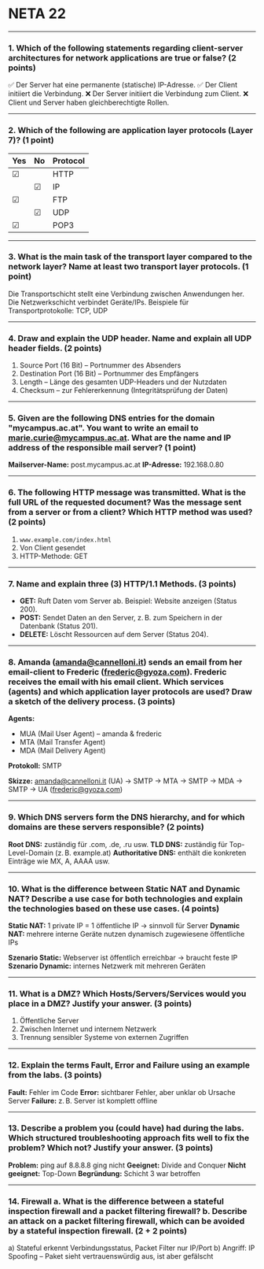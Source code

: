 # NETA  22

---

### 1. Which of the following statements regarding client-server architectures for network applications are true or false? (2 points)

✅ Der Server hat eine permanente (statische) IP-Adresse.
✅ Der Client initiiert die Verbindung.
❌ Der Server initiiert die Verbindung zum Client.
❌ Client und Server haben gleichberechtigte Rollen.

---

### 2. Which of the following are application layer protocols (Layer 7)? (1 point)

| Yes | No | Protocol |
| --- | -- | -------- |
| ☑   |    | HTTP     |
|     | ☑  | IP       |
| ☑   |    | FTP      |
|     | ☑  | UDP      |
| ☑   |    | POP3     |

---

### 3. What is the main task of the transport layer compared to the network layer? Name at least two transport layer protocols. (1 point)

Die Transportschicht stellt eine Verbindung zwischen Anwendungen her.
Die Netzwerkschicht verbindet Geräte/IPs.
Beispiele für Transportprotokolle: TCP, UDP

---

### 4. Draw and explain the UDP header. Name and explain all UDP header fields. (2 points)

1. Source Port (16 Bit) – Portnummer des Absenders
2. Destination Port (16 Bit) – Portnummer des Empfängers
3. Length – Länge des gesamten UDP-Headers und der Nutzdaten
4. Checksum – zur Fehlererkennung (Integritätsprüfung der Daten)

---

### 5. Given are the following DNS entries for the domain "mycampus.ac.at". You want to write an email to [marie.curie@mycampus.ac.at](mailto:marie.curie@mycampus.ac.at). What are the name and IP address of the responsible mail server? (1 point)

**Mailserver-Name:** post.mycampus.ac.at
**IP-Adresse:** 192.168.0.80

---

### 6. The following HTTP message was transmitted. What is the full URL of the requested document? Was the message sent from a server or from a client? Which HTTP method was used? (2 points)

1. `www.example.com/index.html`
2. Von Client gesendet
3. HTTP-Methode: GET

---

### 7. Name and explain three (3) HTTP/1.1 Methods. (3 points)

* **GET:** Ruft Daten vom Server ab. Beispiel: Website anzeigen (Status 200).
* **POST:** Sendet Daten an den Server, z. B. zum Speichern in der Datenbank (Status 201).
* **DELETE:** Löscht Ressourcen auf dem Server (Status 204).

---

### 8. Amanda ([amanda@cannelloni.it](mailto:amanda@cannelloni.it)) sends an email from her email-client to Frederic ([frederic@gyoza.com](mailto:frederic@gyoza.com)). Frederic receives the email with his email client. Which services (agents) and which application layer protocols are used? Draw a sketch of the delivery process. (3 points)

**Agents:**

* MUA (Mail User Agent) – amanda & frederic
* MTA (Mail Transfer Agent)
* MDA (Mail Delivery Agent)

**Protokoll:** SMTP

**Skizze:**
[amanda@cannelloni.it](mailto:amanda@cannelloni.it) (UA) → SMTP → MTA → SMTP → MDA → SMTP → UA ([frederic@gyoza.com](mailto:frederic@gyoza.com))

---

### 9. Which DNS servers form the DNS hierarchy, and for which domains are these servers responsible? (2 points)

**Root DNS:** zuständig für .com, .de, .ru usw.
**TLD DNS:** zuständig für Top-Level-Domain (z. B. example.at)
**Authoritative DNS:** enthält die konkreten Einträge wie MX, A, AAAA usw.

---

### 10. What is the difference between Static NAT and Dynamic NAT? Describe a use case for both technologies and explain the technologies based on these use cases. (4 points)

**Static NAT:** 1 private IP = 1 öffentliche IP → sinnvoll für Server
**Dynamic NAT:** mehrere interne Geräte nutzen dynamisch zugewiesene öffentliche IPs

**Szenario Static:** Webserver ist öffentlich erreichbar → braucht feste IP
**Szenario Dynamic:** internes Netzwerk mit mehreren Geräten

---

### 11. What is a DMZ? Which Hosts/Servers/Services would you place in a DMZ? Justify your answer. (3 points)

1. Öffentliche Server
2. Zwischen Internet und internem Netzwerk
3. Trennung sensibler Systeme von externen Zugriffen

---

### 12. Explain the terms Fault, Error and Failure using an example from the labs. (3 points)

**Fault:** Fehler im Code
**Error:** sichtbarer Fehler, aber unklar ob Ursache Server
**Failure:** z. B. Server ist komplett offline

---

### 13. Describe a problem you (could have) had during the labs. Which structured troubleshooting approach fits well to fix the problem? Which not? Justify your answer. (3 points)

**Problem:** ping auf 8.8.8.8 ging nicht
**Geeignet:** Divide and Conquer
**Nicht geeignet:** Top-Down
**Begründung:** Schicht 3 war betroffen

---

### 14. Firewall a. What is the difference between a stateful inspection firewall and a packet filtering firewall? b. Describe an attack on a packet filtering firewall, which can be avoided by a stateful inspection firewall. (2 + 2 points)

a) Stateful erkennt Verbindungsstatus, Packet Filter nur IP/Port
b) Angriff: IP Spoofing – Paket sieht vertrauenswürdig aus, ist aber gefälscht
